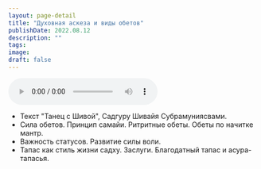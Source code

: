 ```yaml
---
layout: page-detail
title: "Духовная аскеза и виды обетов"
publishDate: 2022.08.12
description: ""
tags:
image:
draft: false
---
```


<audio title="2022.08.12 - Духовная аскеза и виды обетов.mp3" src="/upload/iblock/212/2128c5998c689cc0be4270acd08cba5d.mp3" controls=""></audio>

* Текст "Танец с Шивой", Садгуру Шивайя Субрамуниясвами.
* Сила обетов. Принцип самайи. Ритритные обеты. Обеты по начитке мантр.
* Важность статусов. Развитие силы воли.
* Тапас как стиль жизни садху. Заслуги. Благодатный тапас и асура-тапасья.

  
